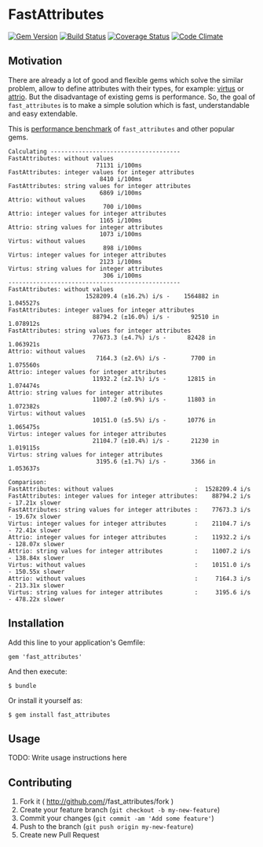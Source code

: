 # FastAttributes
[![Gem Version](http://img.shields.io/gem/v/fast_attributes.svg)](http://rubygems.org/gems/fast_attributes)
[![Build Status](http://img.shields.io/travis/applift/fast_attributes.svg)](https://travis-ci.org/applift/fast_attributes)
[![Coverage Status](http://img.shields.io/coveralls/applift/fast_attributes.svg)](https://coveralls.io/r/applift/fast_attributes?branch=master)
[![Code Climate](http://img.shields.io/codeclimate/github/applift/fast_attributes.svg)](https://codeclimate.com/github/applift/fast_attributes)

## Motivation
There are already a lot of good and flexible gems which solve the similar problem, allow to define attributes with their types, for example: [virtus](https://github.com/solnic/virtus) or [attrio](https://github.com/jetrockets/attrio). But the disadvantage of existing gems is performance. So, the goal of `fast_attributes` is to make a simple solution which is fast, understandable and easy extendable.

This is [performance benchmark](https://github.com/applift/fast_attributes/blob/master/benchmarks/comparison.rb) of `fast_attributes` and other popular gems.

```
Calculating -------------------------------------
FastAttributes: without values                       
                         71131 i/100ms
FastAttributes: integer values for integer attributes
                          8410 i/100ms
FastAttributes: string values for integer attributes 
                          6869 i/100ms
Attrio: without values                               
                           700 i/100ms
Attrio: integer values for integer attributes        
                          1165 i/100ms
Attrio: string values for integer attributes         
                          1073 i/100ms
Virtus: without values                               
                           898 i/100ms
Virtus: integer values for integer attributes        
                          2123 i/100ms
Virtus: string values for integer attributes         
                           306 i/100ms
-------------------------------------------------
FastAttributes: without values                       
                      1528209.4 (±16.2%) i/s -    1564882 in   1.045527s
FastAttributes: integer values for integer attributes
                        88794.2 (±16.0%) i/s -      92510 in   1.078912s
FastAttributes: string values for integer attributes 
                        77673.3 (±4.7%) i/s -      82428 in   1.063921s
Attrio: without values                               
                         7164.3 (±2.6%) i/s -       7700 in   1.075560s
Attrio: integer values for integer attributes        
                        11932.2 (±2.1%) i/s -      12815 in   1.074474s
Attrio: string values for integer attributes         
                        11007.2 (±0.9%) i/s -      11803 in   1.072382s
Virtus: without values                               
                        10151.0 (±5.5%) i/s -      10776 in   1.065475s
Virtus: integer values for integer attributes        
                        21104.7 (±10.4%) i/s -      21230 in   1.019115s
Virtus: string values for integer attributes         
                         3195.6 (±1.7%) i/s -       3366 in   1.053637s

Comparison:
FastAttributes: without values                       :  1528209.4 i/s
FastAttributes: integer values for integer attributes:    88794.2 i/s - 17.21x slower
FastAttributes: string values for integer attributes :    77673.3 i/s - 19.67x slower
Virtus: integer values for integer attributes        :    21104.7 i/s - 72.41x slower
Attrio: integer values for integer attributes        :    11932.2 i/s - 128.07x slower
Attrio: string values for integer attributes         :    11007.2 i/s - 138.84x slower
Virtus: without values                               :    10151.0 i/s - 150.55x slower
Attrio: without values                               :     7164.3 i/s - 213.31x slower
Virtus: string values for integer attributes         :     3195.6 i/s - 478.22x slower
```

## Installation

Add this line to your application's Gemfile:

    gem 'fast_attributes'

And then execute:

    $ bundle

Or install it yourself as:

    $ gem install fast_attributes

## Usage

TODO: Write usage instructions here

## Contributing

1. Fork it ( http://github.com/<my-github-username>/fast_attributes/fork )
2. Create your feature branch (`git checkout -b my-new-feature`)
3. Commit your changes (`git commit -am 'Add some feature'`)
4. Push to the branch (`git push origin my-new-feature`)
5. Create new Pull Request
